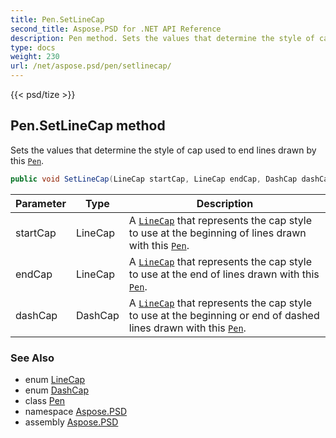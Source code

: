 ```yaml
---
title: Pen.SetLineCap
second_title: Aspose.PSD for .NET API Reference
description: Pen method. Sets the values that determine the style of cap used to end lines drawn by this Pen
type: docs
weight: 230
url: /net/aspose.psd/pen/setlinecap/
---
```

{{< psd/tize >}}
## Pen.SetLineCap method

Sets the values that determine the style of cap used to end lines drawn by this [`Pen`](../).

```csharp
public void SetLineCap(LineCap startCap, LineCap endCap, DashCap dashCap)
```

| Parameter | Type | Description |
| --- | --- | --- |
| startCap | LineCap | A [`LineCap`](../../linecap/) that represents the cap style to use at the beginning of lines drawn with this [`Pen`](../). |
| endCap | LineCap | A [`LineCap`](../../linecap/) that represents the cap style to use at the end of lines drawn with this [`Pen`](../). |
| dashCap | DashCap | A [`LineCap`](../../linecap/) that represents the cap style to use at the beginning or end of dashed lines drawn with this [`Pen`](../). |

### See Also

* enum [LineCap](../../linecap/)
* enum [DashCap](../../dashcap/)
* class [Pen](../)
* namespace [Aspose.PSD](../../../aspose.psd/)
* assembly [Aspose.PSD](../../../)


